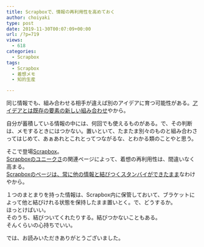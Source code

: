 ```yaml
---
title: Scrapboxで、情報の再利用性を高めておく
author: choiyaki
type: post
date: 2019-11-30T00:07:09+00:00
url: /?p=719
views:
  - 618
categories:
  - Scrapbox
tags:
  - Scrapbox
  - 着想メモ
  - 知的生産

---
```

同じ情報でも、組み合わせる相手が違えば別のアイデアに育つ可能性がある。[アイデアとは既存の要素の新しい組み合わせ][1]やから。

自分が蓄積している情報の中には、何回でも使えるものがある。で、その判断は、メモするときにはつかない。置いといて、たまたま別々のものと組み合わさってはじめて、あぁあれとこれとってつながるな、とわかる類のことやと思う。

そこで登場[Scrapbox][2]。  
[Scrapboxのユニークさ][3]の関連ページによって、着想の再利用性は、間違いなく高まる。  
[Scrapboxのページは、常に他の情報と結びつくスタンバイができたまま][4]なわけやから。

１つのまとまりを持った情報は、Scrapbox内に保管しておいて、ブラケットによって他と結びけれる状態を保持したまま置いとく。で、どうするか。  
ほっとけばいい。  
そのうち、結びついてくれたりする。結びつかないこともある。  
そんくらいの心持ちでいい。

では、お読みいただきありがとうございました。

 [1]: https://scrapbox.io/choiyaki-hondana/%E3%82%A2%E3%82%A4%E3%83%87%E3%82%A2%E3%81%A8%E3%81%AF%E6%97%A2%E5%AD%98%E3%81%AE%E8%A6%81%E7%B4%A0%E3%81%AE%E6%96%B0%E3%81%97%E3%81%84%E7%B5%84%E3%81%BF%E5%90%88%E3%82%8F%E3%81%9B
 [2]: https://scrapbox.io/choiyaki-hondana/Scrapbox
 [3]: https://scrapbox.io/choiyaki-hondana/Scrapbox%E3%81%AE%E3%83%A6%E3%83%8B%E3%83%BC%E3%82%AF%E3%81%95
 [4]: https://scrapbox.io/choiyaki-hondana/Scrapbox%E3%81%AE%E3%83%9A%E3%83%BC%E3%82%B8%E3%81%AF%E3%80%81%E5%B8%B8%E3%81%AB%E4%BB%96%E3%81%AE%E6%83%85%E5%A0%B1%E3%81%A8%E7%B5%90%E3%81%B3%E3%81%A4%E3%81%8F%E3%82%B9%E3%82%BF%E3%83%B3%E3%83%90%E3%82%A4%E3%81%8C%E3%81%A7%E3%81%8D%E3%81%9F%E3%81%BE%E3%81%BE
